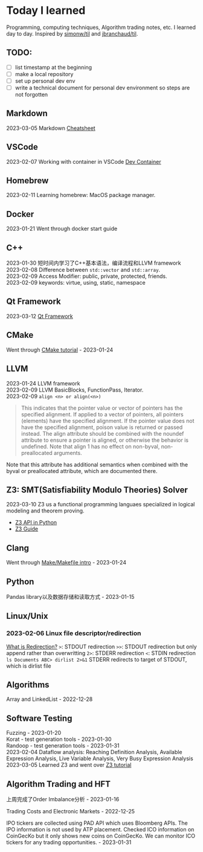 # Today I learned 
Programming, computing techniques, Algorithm trading notes, etc. I learned day to day. Inspired by [simonw/til](https://github.com/simonw/til) and [jbranchaud/til](https://github.com/jbranchaud/til).

## TODO:
- [ ]  list timestamp at the beginning
- [ ]  make a local repository
- [ ]  set up personal dev env
- [ ]  write a technical document for personal dev environment so steps are not forgotten

## Markdown
2023-03-05 Markdown [Cheatsheet](https://www.markdownguide.org/cheat-sheet/)

## VSCode
2023-02-07 Working with container in VSCode [Dev Container](https://code.visualstudio.com/docs/devcontainers/containers)

## Homebrew
2023-02-11 Learning homebrew: MacOS package manager. 

## Docker
2023-01-21 Went through docker start guide

## C++
2023-01-30 短时间内学习了C++基本语法，编译流程和LLVM framework  
2023-02-08 Difference between `std::vector` and `std::array`.  
2023-02-09 Access Modifier: public, private, protected, friends.  
2023-02-09 keywords: virtue, using, static, namespace

## Qt Framework
2023-03-12 [Qt Framework](https://www.qt.io/product/framework)

## CMake
Went through [CMake tutorial](https://cmake.org/cmake/help/latest/guide/tutorial/index.html#introduction) - 2023-01-24

## LLVM
2023-01-24 LLVM framework    
2023-02-09 LLVM BasicBlocks, FunctionPass, Iterator.  
2023-02-09 
`align <n> or align(<n>)`  
> This indicates that the pointer value or vector of pointers has the specified alignment. If applied to a vector of pointers, all pointers (elements) have the specified alignment. If the pointer value does not have the specified alignment, poison value is returned or passed instead. The align attribute should be combined with the noundef attribute to ensure a pointer is aligned, or otherwise the behavior is undefined. Note that align 1 has no effect on non-byval, non-preallocated arguments.  

Note that this attribute has additional semantics when combined with the byval or preallocated attribute, which are documented there.  

## Z3: SMT(Satisfiability Modulo Theories) Solver
2023-03-10 Z3 us a functional programming languaes specialized in logical modeling and theorem proving. 
- [Z3 API in Python](https://microsoft.github.io/z3guide/programming/Z3%20Python%20-%20Readonly/Introduction)
- [Z3 Guide](https://www.philipzucker.com/z3-rise4fun/guide.html)

## Clang
Went through [Make/Makefile intro](https://www.gnu.org/software/make/manual/html_node/Introduction.html) - 2023-01-24

## Python
Pandas library以及数据存储和读取方式 - 2023-01-15

## Linux/Unix
### 2023-02-06 Linux file descriptor/redirection
[What is Redirection?](https://www.guru99.com/linux-redirection.html)
`>`: STDOUT redirection
`>>`: STDOUT redirection but only append rather than overwritting
`2>`: STDERR redirection
`<`: STDIN redirection
`ls Documents ABC> dirlist 2>&1` STDERR redirects to target of STDOUT, which is dirlist file


## Algorithms
Array and LinkedList - 2022-12-28

## Software Testing
Fuzzing - 2023-01-20  
Korat - test generation tools - 2023-01-30  
Randoop - test generation tools - 2023-01-31  
2023-02-04 Dataflow analysis: Reaching Definition Analysis, Available Expression Analysis, Live Variable Analysis, Very Busy Expression Analysis  
2023-03-05 Learned Z3 and went over [Z3 tutorial](https://github.com/philzook58/z3_tutorial)

## Algorithm Trading and HFT
上周完成了Order Imbalance分析 - 2023-01-16

Trading Costs and Electronic Markets - 2022-12-25

IPO tickers are collected using PAD API which uses Bloomberg APIs. The IPO information is not used by ATP placement. Checked ICO information on CoinGecKo but it only shows new coins on CoinGecKo. We can monitor ICO tickers for any trading opportunities. - 2023-01-31
